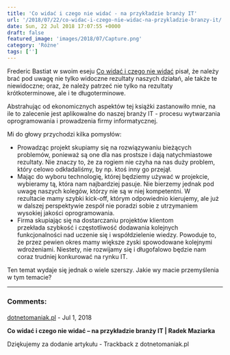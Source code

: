 ```yaml
---
title: 'Co widać i czego nie widać - na przykładzie branży IT'
url: '/2018/07/22/co-widac-i-czego-nie-widac-na-przykladzie-branzy-it/'
date: Sun, 22 Jul 2018 17:07:55 +0000
draft: false
featured_image: 'images/2018/07/Capture.png'
category: 'Różne'
tags: ['']
---
```


Frederic Bastiat w swoim eseju [Co widać i czego nie widać](http://coin.wne.uw.edu.pl/lhardt/BastiatCoWidac.pdf) pisał, że należy brać pod uwagę nie tylko widoczne rezultaty naszych działań, ale także te niewidoczne; oraz, że należy patrzeć nie tylko na rezultaty krótkoterminowe, ale i te długoterminowe.

Abstrahując od ekonomicznych aspektów tej książki zastanowiło mnie, na ile to zalecenie jest aplikowalne do naszej branży IT - procesu wytwarzania oprogramowania i prowadzenia firmy informatycznej.

Mi do głowy przychodzi kilka pomysłów:

 *   Prowadząc projekt skupiamy się na rozwiązywaniu bieżących problemów, ponieważ są one dla nas prostsze i dają natychmiastowe rezultaty. Nie znaczy to, że za rogiem nie czyha na nas duży problem, który celowo odkładaliśmy, by np. ktoś inny go przejął.
 *   Mając do wyboru technologię, której będziemy używać w projekcie, wybieramy tą, która nam najbardziej pasuje. Nie bierzemy jednak pod uwagę naszych kolegów, którzy nie są w niej kompetentni. W rezultacie mamy szybki kick-off, którym odpowiednio kierujemy, ale już w dalszej perspektywie zespół nie poradzi sobie z utrzymaniem wysokiej jakości oprogramowania.
 *   Firma skupiając się na dostarczaniu projektów klientom przekłada szybkość i częstotliwość dodawania kolejnych funkcjonalności nad uczenie się i współdzielenie wiedzy. Powoduje to, że przez pewien okres mamy większe zyski spowodowane kolejnymi wdrożeniami. Niestety, nie rozwijamy się i długofalowo będzie nam coraz trudniej konkurować na rynku IT.

Ten temat wydaje się jednak o wiele szerszy. Jakie wy macie przemyślenia w tym temacie?

---
### Comments:
#### 
[dotnetomaniak.pl](https://dotnetomaniak.pl/Co-widac-i-czego-nie-widac-na-przykladzie-branzy-IT-Radek-Maziarka "") - <time datetime="2018-07-23 08:47:26">Jul 1, 2018</time>

**Co widać i czego nie widać – na przykładzie branży IT | Radek Maziarka**

Dziękujemy za dodanie artykułu - Trackback z dotnetomaniak.pl
